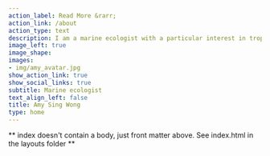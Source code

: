 ```yaml
---
action_label: Read More &rarr;
action_link: /about
action_type: text
description: I am a marine ecologist with a particular interest in tropical coastal ecosystems and extending to deep-sea environments. Focusing on the intersection of people and nature and how data can inform policy and conservation.
image_left: true
image_shape: 
images:
- img/amy_avatar.jpg
show_action_link: true
show_social_links: true
subtitle: Marine ecologist
text_align_left: false
title: Amy Sing Wong
type: home
---
```


** index doesn't contain a body, just front matter above.
See index.html in the layouts folder **
